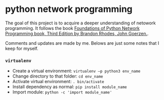 # python network programming
The goal of this project is to acquire a deeper understanding of netowork programming. It 
follows the book [Foundations of Python Network Programming book, Third 
Edition by Brandon Rhodes, John Goerzen.](https://github.com/brandon-rhodes/fopnp). 

Comments and updates are made by me. Belows are just some notes that I keep for myself.

### `virtualenv`
- Create a virtual environment: `virtualenv –p python3 env_name`
- Change directory to that folder: `cd env_name`
- Activate virtual environment: `. bin/activate`
- Install dependency as normal: `pip install module_name`
- Import module: `python -c 'import module_name'`
